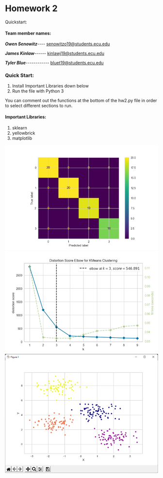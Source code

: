 # Homework 2
Quickstart:

#### **Team member names:**

**_Owen Senowitz_**----
senowitzo19@students.ecu.edu

**_James Kinlaw_**------
kinlawj19@students.ecu.edu

**_Tyler Blue_**------------
bluet19@students.ecu.edu

### **Quick Start:**

1. Install Important Libraries down below
2. Run the file with Python 3

You can comment out the functions at the bottom of the hw2.py file in order to select different sections to run.

#### **Important Libraries:**

1. sklearn
2. yellowbrick
3. matplotlib

![](confusionMatrix.png)
![](elbow.png)
![](scatterPlot.png)
